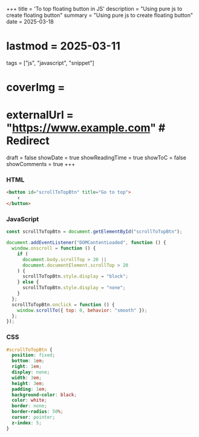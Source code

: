 +++
title = 'To top floating button in JS'
description = "Using pure js to create floating button"
summary = "Using pure js to create floating button"
date = 2025-03-18
# lastmod = 2025-03-11
tags = ["js", "javascript", "snippet"]
# coverImg = 
# externalUrl = "https://www.example.com" # Redirect
draft = false
showDate = true
showReadingTime = true
showToC = false
showComments = true
+++

### HTML

```html {linenos=true}
<button id="scrollToTopBtn" title="Go to top">
    ↑
</button>
```

### JavaScript

```js {linenos=true}
const scrollToTopBtn = document.getElementById("scrollToTopBtn");

document.addEventListener("DOMContentLoaded", function () {
  window.onscroll = function () {
    if (
      document.body.scrollTop > 20 ||
      document.documentElement.scrollTop > 20
    ) {
      scrollToTopBtn.style.display = "block";
    } else {
      scrollToTopBtn.style.display = "none";
    }
  };
  scrollToTopBtn.onclick = function () {
    window.scrollTo({ top: 0, behavior: "smooth" });
  };
});
```

### CSS

```css {linenos=true}
#scrollToTopBtn {
  position: fixed;
  bottom: 1em;
  right: 1em;
  display: none;
  width: 3em;
  height: 3em;
  padding: 1em;
  background-color: black;
  color: white;
  border: none;
  border-radius: 50%;
  cursor: pointer;
  z-index: 5;
}
```